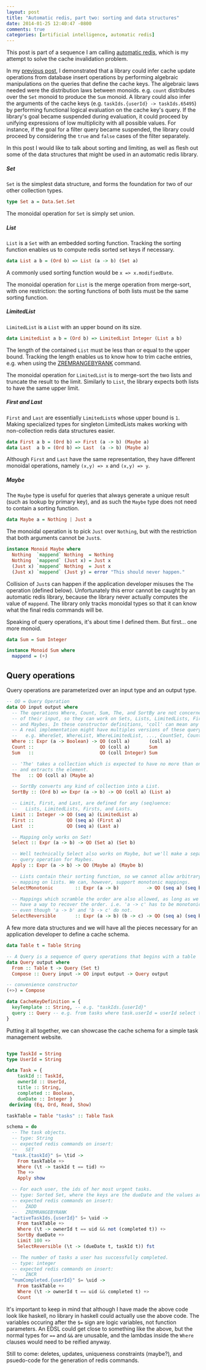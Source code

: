 ```yaml
---
layout: post
title: "Automatic redis, part two: sorting and data structures"
date: 2014-01-25 12:40:47 -0800
comments: true
categories: [artificial intelligence, automatic redis]
---
```


This post is part of a sequence I am calling
[automatic redis](/blog/categories/automatic-redis), which is my attempt to solve
the cache invalidation problem.

In my [previous post](/blog/2013/11/23/automatic-redis/), I demonstrated that a
library could infer cache update operations from database insert operations by performing
algebraic manipulations on the queries that define the cache keys. The algebraic
laws needed were the distribution laws between monoids. e.g. `count` distributes
over the `Set` monoid to produce the `Sum` monoid. A library could also
infer the arguments of the cache keys (e.g. `taskIds.{userId} -> taskIds.65495`) by
performing functional logical evaluation on the cache key's query. If the library's goal
became suspended during evaluation, it could proceed by unifying expressions
of low multiplicity with all possible values. For instance, if the goal for a filter
query became suspended, the library could proceed by considering the `true` and
`false` cases of the filter separately.

In this post I would like to talk about sorting and limiting, as well as flesh out some of
the data structures that might be used in an automatic redis library.

##### Set

`Set` is the simplest data structure,
and forms the foundation for two of our other collection types.

``` haskell
type Set a = Data.Set.Set
```

The monoidal operation for `Set` is simply set union.

##### List

`List` is a `Set` with an embedded sorting function. Tracking the sorting function
enables us to compute redis sorted set keys if necessary.

``` haskell
data List a b = (Ord b) => List (a -> b) (Set a)
```

A commonly used sorting function would be `x => x.modifiedDate`.

The monoidal operation for `List` is the merge operation from merge-sort, with
one restriction: the sorting functions of both lists must be the same
sorting function.

##### LimitedList

`LimitedList` is a `List` with an upper bound on its size.

```haskell
data LimitedList a b = (Ord b) => LimitedList Integer (List a b)
```

The length of the contained `List` must be less than or equal to the upper bound.
Tracking the length enables us to know how to trim cache entries, e.g.
when using the [ZREMRANGEBYRANK](http://redis.io/commands/zremrangebyrank) command.

The monoidal operation for `LimitedList` is to merge-sort the two lists and truncate
the result to the limit. Similarly to `List`, the library expects both lists to have
the same
upper limit.

##### First and Last

`First` and `Last` are essentially `LimitedList`s whose upper bound is `1`. Making
specialized types for singleton LimitedLists makes working with non-collection redis
data structures easier.

``` haskell
data First a b = (Ord b) => First (a -> b) (Maybe a)
data Last  a b = (Ord b) => Last  (a -> b) (Maybe a)
```

Although `First` and `Last` have the same representation, they have different monoidal
operations, namely `(x,y) => x` and `(x,y) => y`.

##### Maybe

The `Maybe` type is useful for queries that always generate a unique result (such
as lookup by primary key), and as such the `Maybe` type
does not need to contain a sorting function.

``` haskell
data Maybe a = Nothing | Just a
```

The monoidal operation is to pick `Just` over `Nothing`, but with the restriction
that both arguments cannot be `Just`s.

``` haskell
instance Monoid Maybe where
  Nothing  `mappend` Nothing  = Nothing
  Nothing  `mappend` (Just x) = Just x
  (Just x) `mappend` Nothing  = Just x
  (Just x) `mappend` (Just y) = error "This should never happen."
```

Collision of `Just`s can happen if the application developer misuses the `The` operation
(defined below). Unfortunately this error cannot be caught by an automatic redis
library, because
the library never actually computes the value of `mappend`. The library only
tracks monoidal types so that it can know what the final redis commands will
be.

Speaking of query operations, it's about time I defined them. But first...
one more monoid.

```haskell
data Sum = Sum Integer

instance Monoid Sum where
  mappend = (+)
```

## Query operations

Query operations are parameterized over an input type and an output type.

``` haskell
-- QO = Query Operation
data QO input output where
  -- The operations Where, Count, Sum, The, and SortBy are not concerned with the ordering
  -- of their input, so they can work on Sets, Lists, LimitedLists, Firsts, Lasts,
  -- and Maybes. In these constructor definitions, 'coll' can mean any of those types.
  -- A real implementation might have multiples versions of these query operations,
  --   e.g. WhereSet, WhereList, WhereLimitedList, ..., CountSet, CountList, etc.
  Where :: Expr (a -> Boolean) -> QO (coll a)       (coll a)
  Count ::                        QO (coll a)       Sum
  Sum   ::                        QO (coll Integer) Sum

  -- 'The' takes a collection which is expected to have no more than one element
  -- and extracts the element.
  The   :: QO (coll a) (Maybe a)

  -- SortBy converts any kind of collection into a List.
  SortBy :: (Ord b) => Expr (a -> b) -> QO (coll a) (List a)

  -- Limit, First, and Last, are defined for any (seq)uence:
  --   Lists, LimitedLists, Firsts, and Lasts.
  Limit :: Integer -> QO (seq a) (LimitedList a)
  First ::            QO (seq a) (First a)
  Last  ::            QO (seq a) (Last a)

  -- Mapping only works on Set!
  Select :: Expr (a -> b) -> QO (Set a) (Set b)

  -- Well technically Select also works on Maybe, but we'll make a separate
  -- query operation for Maybes.
  Apply :: Expr (a -> b) -> QO (Maybe a) (Maybe b)

  -- Lists contain their sorting function, so we cannot allow arbitrary
  -- mapping on lists. We can, however, support monotonic mappings.
  SelectMonotonic        :: Expr (a -> b)          -> QO (seq a) (seq b)

  -- Mappings which scramble the order are also allowed, as long as we
  -- have a way to recover the order. i.e. 'a -> c' has to be monotonic,
  -- even though 'a -> b' and 'b -> c' do not.
  SelectReversible       :: Expr (a -> b) (b -> c) -> QO (seq a) (seq b)
```

A few more data structures and we will have all the pieces necessary for
an application developer to define a cache schema.

``` haskell
data Table t = Table String

-- A Query is a sequence of query operations that begins with a table
data Query output where
  From :: Table t -> Query (Set t)
  Compose :: Query input -> QO input output -> Query output

-- convenience constructor
(+>) = Compose

data CacheKeyDefinition = {
  keyTemplate :: String, -- e.g. "taskIds.{userId}"
  query :: Query -- e.g. from tasks where task.userId = userId select task.id
}

```

Putting it all together, we can showcase the cache schema for a simple task management
website.

```haskell

type TaskId = String
type UserId = String

data Task = {
    taskId :: TaskId,
    ownerId :: UserId,
    title :: String,
    completed :: Boolean,
    dueDate :: Integer }
 deriving (Eq, Ord, Read, Show)

taskTable = Table "tasks" :: Table Task

schema = do
  -- The task objects.
  -- type: String
  -- expected redis commands on insert:
  --   SET
  "task.{taskId}" $= \tid ->
    From taskTable +>
    Where (\t -> taskId t == tid) +>
    The +>
    Apply show

  -- For each user, the ids of her most urgent tasks.
  -- type: Sorted Set, where the keys are the dueDate and the values are the taskIds.
  -- expected redis commands on insert:
  --   ZADD
  --   ZREMRANGEBYRANK
  "activeTaskIds.{userId}" $= \uid ->
    From taskTable +>
    Where (\t -> ownerId t == uid && not (completed t)) +>
    SortBy dueDate +>
    Limit 100 +>
    SelectReversible (\t -> (dueDate t, taskId t)) fst

  -- The number of tasks a user has successfully completed.
  -- type: integer
  -- expected redis commands on insert:
  --   INCR
  "numCompleted.{userId}" $= \uid ->
    From taskTable +>
    Where (\t -> ownerId t == uid && completed t) +>
    Count
```

It's important to keep in mind that although I have made the above code look
like haskell, no library in haskell could actually use the above code. The variables
occuring after the `$=` sign are logic variables, not function parameters. An
EDSL could get close to something like the above, but the normal types for
`==` and `&&` are unusable, and the lambdas inside the `Where` clauses
would need to be reified anyway.

Still to come: deletes, updates, uniqueness constraints (maybe?), and psuedo-code
for the generation of redis commands.
